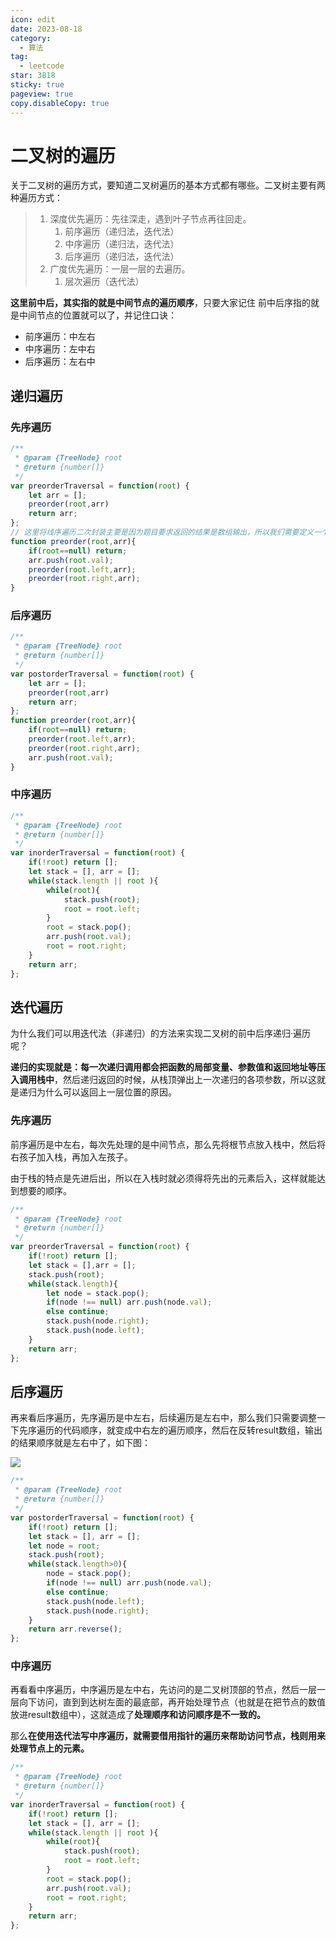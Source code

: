 ```yaml
---
icon: edit
date: 2023-08-18
category:
  - 算法
tag:
  - leetcode
star: 3818
sticky: true
pageview: true
copy.disableCopy: true
---
```


# 二叉树的遍历

关于二叉树的遍历方式，要知道二叉树遍历的基本方式都有哪些。二叉树主要有两种遍历方式：

> 1. 深度优先遍历：先往深走，遇到叶子节点再往回走。
>    1. 前序遍历（递归法，迭代法）
>    2. 中序遍历（递归法，迭代法）
>    3. 后序遍历（递归法，迭代法）
> 2. 广度优先遍历：一层一层的去遍历。
>    1. 层次遍历（迭代法）
<!-- more -->
**这里前中后，其实指的就是中间节点的遍历顺序**，只要大家记住 前中后序指的就是中间节点的位置就可以了，并记住口诀：

- 前序遍历：中左右
- 中序遍历：左中右
- 后序遍历：左右中



## 递归遍历

### 先序遍历

```js
/**
 * @param {TreeNode} root
 * @return {number[]}
 */
var preorderTraversal = function(root) {
    let arr = [];
    preorder(root,arr)
    return arr;
};
// 这里将线序遍历二次封装主要是因为题目要求返回的结果是数组输出，所以我们需要定义一个全局数组来储存每次的处理结果
function preorder(root,arr){
    if(root==null) return;
    arr.push(root.val);
    preorder(root.left,arr);
    preorder(root.right,arr);
}
```

### 后序遍历

```js
/**
 * @param {TreeNode} root
 * @return {number[]}
 */
var postorderTraversal = function(root) {
    let arr = [];
    preorder(root,arr)
    return arr;
};
function preorder(root,arr){
    if(root==null) return;  
    preorder(root.left,arr);
    preorder(root.right,arr);
    arr.push(root.val);
}
```

### 中序遍历

```js
/**
 * @param {TreeNode} root
 * @return {number[]}
 */
var inorderTraversal = function(root) {
    if(!root) return [];
    let stack = [], arr = [];
    while(stack.length || root ){
        while(root){
            stack.push(root);
            root = root.left;
        }
        root = stack.pop();
        arr.push(root.val);
        root = root.right;
    }    
    return arr;
};
```

## 迭代遍历

为什么我们可以用迭代法（非递归）的方法来实现二叉树的前中后序递归·遍历呢？

**递归的实现就是：每一次递归调用都会把函数的局部变量、参数值和返回地址等压入调用栈中**，然后递归返回的时候，从栈顶弹出上一次递归的各项参数，所以这就是递归为什么可以返回上一层位置的原因。

### 先序遍历

前序遍历是中左右，每次先处理的是中间节点，那么先将根节点放入栈中，然后将右孩子加入栈，再加入左孩子。

由于栈的特点是先进后出，所以在入栈时就必须得将先出的元素后入，这样就能达到想要的顺序。

```js
/**
 * @param {TreeNode} root
 * @return {number[]}
 */
var preorderTraversal = function(root) {
    if(!root) return [];
    let stack = [],arr = [];
    stack.push(root);
    while(stack.length){
        let node = stack.pop();
        if(node !== null) arr.push(node.val);
        else continue;
        stack.push(node.right);
        stack.push(node.left);
    }
    return arr;
};
```

## 后序遍历

再来看后序遍历，先序遍历是中左右，后续遍历是左右中，那么我们只需要调整一下先序遍历的代码顺序，就变成中右左的遍历顺序，然后在反转result数组，输出的结果顺序就是左右中了，如下图：

![](https://code-thinking-1253855093.file.myqcloud.com/pics/20200808200338924.png)

```js
/**
 * @param {TreeNode} root
 * @return {number[]}
 */
var postorderTraversal = function(root) {
    if(!root) return [];
    let stack = [], arr = [];
    let node = root;
    stack.push(root);
    while(stack.length>0){
        node = stack.pop();
        if(node !== null) arr.push(node.val);
        else continue;
        stack.push(node.left);
        stack.push(node.right);
    }
    return arr.reverse();
};
```

### 中序遍历

再看看中序遍历，中序遍历是左中右，先访问的是二叉树顶部的节点，然后一层一层向下访问，直到到达树左面的最底部，再开始处理节点（也就是在把节点的数值放进result数组中），这就造成了**处理顺序和访问顺序是不一致的。**

那么**在使用迭代法写中序遍历，就需要借用指针的遍历来帮助访问节点，栈则用来处理节点上的元素。**

```js
/**
 * @param {TreeNode} root
 * @return {number[]}
 */
var inorderTraversal = function(root) {
    if(!root) return [];
    let stack = [], arr = [];
    while(stack.length || root ){
        while(root){
            stack.push(root);
            root = root.left;
        }
        root = stack.pop();
        arr.push(root.val);
        root = root.right;
    }    
    return arr;
};
```

